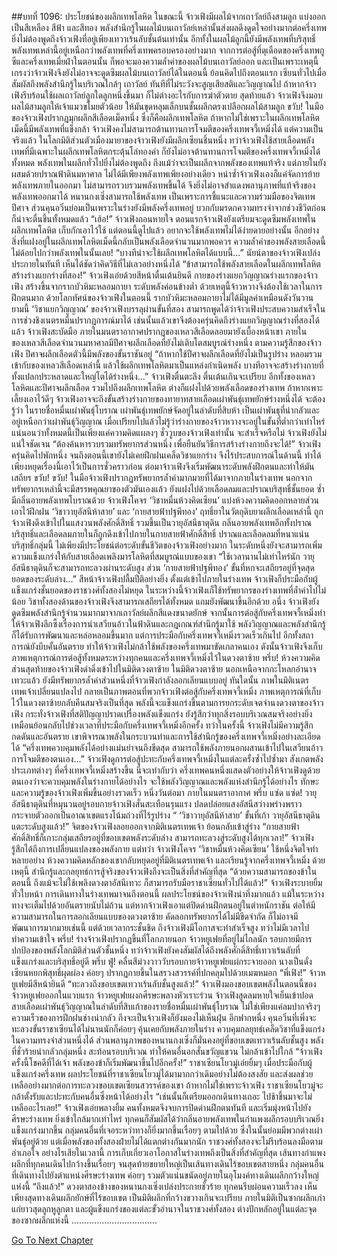 ##บทที่ 1096: ประโยชน์ของผลึกเทพโลหิต
ในขณะนี้ จ้าวเฟิงมีผลไม้จากเถาวัลย์ถึงสามลูก แบ่งออกเป็นสีเหลือง สีฟ้า และสีทอง
พลังสำนึกรู้ในผลไม้บนเถาวัลย์เหล่านั้นส่งผลดึงดูดใจอย่างมากต่อครึ่งเทพ ยิ่งไม่ต้องพูดถึงจ้าวเฟิงที่อยู่เพียงเทวาเร้นลับชั้นต้นเท่านั้น
อีกทั้งในผลไม้ลูกนี้ยังมีพลังเทพที่บริสุทธิ์ พลังเทพเหล่านี้อยู่เหนือกว่าพลังเทพที่ครึ่งเทพครอบครองอย่างมาก
จากการต่อสู้ที่ดุเดือดของครึ่งเทพกูซีและครึ่งเทพเมี่ยฝ่าในตอนนั้น ก็พอจะมองความล้ำค่าของผลไม้บนเถาวัลย์ออก
และเป็นเพราะเหตุนี้ เกรงว่าจ้าวเฟิงจึงยังไม่อาจจะดูดซึมผลไม้บนเถาวัลย์ได้ในตอนนี้
ย้อนคิดไปถึงตอนแรก เซียนทั่วไปเมื่อสัมผัสถึงพลังสำนึกรู้ในบริเวณใกล้ๆ เถาวัลย์ ทันทีที่ไม่ระวังจะสูญเสียสติและวิญญาณไป ถ้าหากจ้าวเฟิงรีบร้อนใช้ผลเถาวัลย์ลูกใดลูกหนึ่งขึ้นมา ก็ไม่ต่างอะไรกับการฆ่าตัวตาย
สุดท้ายแล้ว จ้าวเฟิงจึงมอบผลไม้สามลูกให้เจ้าแมวขโมยตัวน้อย ให้มันขุดหลุมเล็กบนชั้นผลึกตรงเปลือกผลไม้สามลูก
ขวับ!
ในมือของจ้าวเฟิงปรากฏมุกผลึกสีเลือดเม็ดหนึ่ง ซึ่งก็คือผลึกเทพโลหิต
ถ้าหากไม่ใช่เพราะในผลึกเทพโลหิตเม็ดนี้มีพลังเทพที่แข็งกล้า จ้าวเฟิงคงไม่สามารถต้านทานการโจมตีของครึ่งเทพจวี้เหมิ่งได้
แต่ความเป็นจริงแล้ว ในโลกมิติส่วนตัวเมืองมายาของจ้าวเฟิงยังมีผลึกเซียนชิ้นหนึ่ง
ทว่าจ้าวเฟิงใช้สายเลือดพลังเทพที่มีเฉพาะในผลึกเทพโลหิตกระตุ้นโล่ทองคำ ก็ยังไม่อาจต้านทานการโจมตีของครึ่งเทพจวี้เหมิ่งได้ทั้งหมด พลังเทพในผลึกทั่วไปยิ่งไม่ต้องพูดถึง
ถึงแม้ว่าจะเป็นผลึกจากพลังของเทพแท้จริง แต่ภายในยังผสมด้วยปราณฟ้าดินมหาศาล ไม่ได้มีเพียงพลังเทพเพียงอย่างเดียว
หนำซ้ำจ้าวเฟิงเองก็แค่จัดการย้ายพลังเทพภายในออกมา ไม่สามารถรวบรวมพลังเทพขึ้นได้ จึงยิ่งไม่อาจสำแดงพลานุภาพที่แท้จริงของพลังเทพออกมาได้
หนานกงเซิ่งสามารถใช้พลังเทพ เป็นเพราะการชี้แนะและความร่วมมือของจิตเทพปีศาจ ส่วนคุนอวิ๋นย่อมเป็นเพราะในร่างยังมีพลังครึ่งเทพอยู่ บวกกับมรดกความทรงจำจากช่วงชีวิตก่อนก็น่าจะตื่นขึ้นทั้งหมดแล้ว
“เฮ้อ!”
จ้าวเฟิงถอนหายใจ
ตอนแรกจ้าวเฟิงยังเตรียมจะดูดซึมพลังเทพในผลึกเทพโลหิต เก็บกักเอาไว้ใช้ แต่ตอนนี้ดูไปแล้ว อยากจะใช้พลังเทพไม่ได้ง่ายดายอย่างนั้น
อีกอย่าง สิ่งที่แฝงอยู่ในผลึกเทพโลหิตเม็ดนี้กลับเป็นพลังเลือดจำนวนมากพอควร ความล้ำค่าของพลังสายเลือดนี้ไม่ด้อยไปกว่าพลังเทพในนั้นเลย!
“บางทีน่าจะใช้ผลึกเทพโลหิตได้แบบนี้…”
นัยน์ตาของจ้าวเฟิงเปล่งประกายในทันที เห็นได้ชัดว่าคิดวิธีที่ไม่เลวอย่างหนึ่งได้
“ข้าสามารถใช้พลังสายเลือดในผลึกเทพโลหิตสร้างร่างแยกร่างที่สอง!”
จ้าวเฟิงเอ่ยด้วยสีหน้าตื่นเต้นยินดี
กายของร่างแยกวิญญาณร่างแรกของจ้าวเฟิง สร้างขึ้นจากรากบัวหิมะหลอมกายา ระดับพลังค่อนข้างต่ำ ด้วยเหตุนี้จ้าวหวางจึงต้องใช้เวลาในการฝึกตนมาก
ด้วยโลกทัศน์ของจ้าวเฟิงในตอนนี้ รากบัวหิมะหลอมกายาไม่ได้มีมูลค่าเหมือนดังวันวาน
ยามนี้ ‘วิชาแยกวิญญาณ’ ของจ้าวเฟิงบรรลุผ่านขั้นที่สอง สามารถพูดได้ว่าจ้าวเฟิงประสบความสำเร็จในการช่วงชิงเนตรหมื่นปรากฏการณ์มาได้ เช่นนั้นแล้วเขาจึงต้องครุ่นคิดถึงร่างแยกวิญญาณร่างที่สองได้แล้ว
จ้าวเฟิงสะบัดมือ ภายในมนตราอากาศปรากฏของเหลวสีเลือดลอยมายังเบื้องหน้าเขา
ภายในของเหลวสีเลือดจำนวนมหาศาลมีปีศาจผลึกเลือดที่ยังไม่เติบโตสมบูรณ์ร่างหนึ่ง
ตามความรู้สึกของจ้าวเฟิง ปีศาจผลึกเลือดตัวนี้มีพลังของขั้นราชันอยู่
“ถ้าหากใช้ปีศาจผลึกเลือดที่ยังไม่เป็นรูปร่าง หลอมรวมเข้ากับของเหลวสีเลือดเหล่านี้ แล้วใช้ผลึกเทพโลหิตมาเป็นแหล่งกำเนิดพลัง บางทีอาจจะสร้างร่างกายที่ทั้งแปลกประหลาดและใหญ่โตได้ร่างหนึ่ง…”
จ้าวเฟิงตื่นตะลึง ตื่นเต้นเกินจะเปรียบ
อีกทั้งของเหลวโลหิตและปีศาจผลึกเลือด รวมไปถึงผลึกเทพโลหิต ต่างก็แฝงไปด้วยพลังเลือดของร่างเทพ
ถ้าหากเพาะเลี้ยงเอาไว้ดีๆ จ้าวเฟิงอาจจะถึงขั้นสร้างร่างกายของทายาทสายเลือดเผ่าพันธุ์เทพยักษ์ร่างหนึ่งได้
จะต้องรู้ว่า ในรายชื่อหมื่นเผ่าพันธุ์โบราณ เผ่าพันธุ์เทพยักษ์จัดอยู่ในลำดับที่สิบห้า เป็นเผ่าพันธุที่น่ากลัวและอยู่เหนือกว่าเผ่าพันธุ์วิญญาณ เมื่อเปรียบไปแล้วไม่รู้ว่าร่างกายของจ้าวหวางจะอยู่ในขั้นที่ต่ำกว่าเท่าไหร่
แน่นอนว่าทั้งหมดนี้เป็นเพียงแค่ความคิดแผลงๆ ชั่ววูบของจ้าวเฟิงเท่านั้น จะสำเร็จหรือไม่ จ้าวเฟิงยังไม่แน่ใจชัดเจน
“ต้องค้นหารวบรวมทรัพยากรส่วนหนึ่ง เพื่อยืนยันวิธีการสร้างร่างกายถึงจะได้!”
จ้าวเฟิงครุ่นคิดไปพักหนึ่ง
จนถึงตอนนี้เขายังไม่เคยฝึกฝนเคล็ดวิชาแยกร่าง จึงไร้ประสบการณ์ในด้านนี้ ทำได้เพียงหยุดเรื่องนี้เอาไว้เป็นการชั่วคราวก่อน
ต่อมาจ้าวเฟิงจึงเริ่มพัฒนาระดับพลังฝึกตนและทำให้มันเสถียร
ขวับ! ขวับ!
ในมือจ้าวเฟิงปรากฏทรัพยากรล้ำค่ามากมายที่ได้มาจากภายในร่างเทพ นอกจากทรัพยากรเหล่านี้จะมีสรรพคุณยาของตัวมันเองแล้ว ยังแฝงไปด้วยเลือดลมและปราณบริสุทธิ์ชั้นยอด ซ้ำมีกลิ่นอายพลังเทพโบราณด้วย
จ้าวเฟิงโคจร ‘วิชาหมื่นห้วงคิดเซียน’ แบ่งห้วงความคิดออกหลายส่วน เอาไว้ฝึกฝน ‘วิชาวายุอัสนีห้าสาย’ และ ‘กายสายฟ้าปฐพีทอง’
ฤทธิ์ยาในวัตถุดิบยาผลึกเลือดเหล่านี้ ถูกจ้าวเฟิงดึงเข้าไปในแสงวนพลังศักดิ์สิทธิ์ รวมขึ้นเป็นวายุอัสนีธาตุดิน กลิ่นอายพลังเทพอีกทั้งปราณบริสุทธิ์และเลือดลมภายในก็ถูกดึงเข้าไปภายในกายสายฟ้าศักดิ์สิทธิ์
ปราณและเลือดลมที่หนาแน่นบริสุทธิ์กลุ่มนี้ ไม่เพียงมีประโยชน์ต่อระดับขั้นชีวิตของจ้าวเฟิงอย่างมาก ในระดับหนึ่งยังจะสามารถเพิ่มความแข็งแกร่งให้กับสายเลือดเพลิงมารโลหิตที่สมบูรณ์แบบของเขา
“ใช้เวลานานไม่เท่าไหร่นัก วายุอัสนีธาตุดินก็จะสามารถทะลวงผ่านระดับสูง ส่วน ‘กายสายฟ้าปฐพีทอง’ ขั้นที่หกจะเสถียรอยู่ที่จุดสุดยอดของระดับล่าง…”
สีหน้าจ้าวเฟิงปลื้มปีติอย่างยิ่ง
ตั้งแต่เข้าไปภายในร่างเทพ จ้าวเฟิงก็ประมือกับผู้แข็งแกร่งชั้นยอดของราชวงศ์ทั้งสองไม่หยุด ในระหว่างนี้จ้าวเฟิงเก็ใช้ทรัพยากรของร่างเทพที่ล้ำค่าไปไม่น้อย วิชาทั้งสองด้านของจ้าวเฟิงจึงสามารถเสถียรได้ทั้งหมด แถมยังพัฒนาขึ้นอีกด้วย
อนึ่ง จ้าวเฟิงยังดูดซึมพลังสำนึกรู้จำนวนมากมาจากเถาวัลย์ผลึกสีแดงขนาดยักษ์ จากนั้นการต่อสู้กับครึ่งเทพจวี้เหมิ่งทำให้จ้าวเฟิงลึกซึ้งเรื่องการนำเสวียนอ้าวในฟ้าดินและกฎเกณฑ์สำนึกรู้มาใช้ พลังวิญญาณและพลังสำนึกรู้ก็ได้รับการพัฒนาและหล่อหลอมขึ้นมาก
แต่การประมือกับครึ่งเทพจวี้เหมิ่งรวดเร็วเกินไป อีกทั้งสถาการณ์ยังบีบคั้นอันตราย ทำให้จ้าวเฟิงไม่กล้าใช้พลังของครึ่งเทพมาขัดเกลาคนเอง
ดังนั้นจ้าวเฟิงจึงเก็บภาพเหตุการณ์การต่อสู้ทั้งหมดระหว่างทุกคนและครึ่งเทพจวี้เหมิ่งไว้ในดวงตาซ้าย
พรึ่บ!
ห้วงความคิดส่วนสุดท้ายของจ้าวเฟิงดำดิ่งเข้าไปในมิติดวงตาซ้าย
ในมิติดวงตาซ้าย นอกเหนือจากกะโหลกอำนาจเทวะแล้ว ยังมีทรัพยากรล้ำค่าส่วนหนึ่งที่จ้าวเฟิงกำลังลอกเลียนแบบอยู่
ทันใดนั้น ภาพในมิติเนตรเทพเจ้าเปลี่ยนแปลงไป กลายเป็นภาพตอนที่พวกจ้าวเฟิงต่อสู้กับครึ่งเทพจวี้เหมิ่ง
ภาพเหตุการณ์ที่เก็บไว้ในดวงตาซ้ายกลับคืนสมจริงเป็นที่สุด พลังนี้จะแข็งแกร่งขึ้นตามการยกระดับเจตจำนงดวงตาของจ้าวเฟิง
กระทั่งจ้าวเฟิงที่สติปัญญาปราดเปรื่องพลังแข็งแกร่ง ยังรู้สึกว่าทุกสิ่งรอบบริเวณสมจริงอย่างยิ่ง เหมือนย้อนกลับไปช่วงเวลาที่ประมือกับครึ่งเทพจวี้เหมิ่งอีกครั้ง
ทว่าในครั้งนี้ จ้าวเฟิงไม่มีความรู้สึกกดดันและอันตราย เขาพิจารณาพลังในกระบวนท่าและการใช้สำนึกรู้ของครึ่งเทพจวี้เหมิ่งอย่างละเอียดได้
“ครึ่งเทพควบคุมพลังได้อย่างแม่นยำจนถึงขีดสุด สามารถใช้พลังภายนอกผสานเข้าไปในเสวียนอ้าวการโจมตีของตนเอง…”
จ้าวเฟิงดูการต่อสู้ปะทะกับครึ่งเทพจวี้เหมิ่งในแต่ละครั้งซ้ำไปซ้ำมา สังเกตพลังประเภทต่างๆ ที่ครึ่งเทพจวี้เหมิ่งสร้างขึ้น
นี่จะเท่ากับว่า ครึ่งเทพคนหนึ่งแสดงตัวอย่างให้จ้าวเฟิงดูด้วยตนเองว่าจะควบคุมพลังในร่างกายได้อย่างไร จะใช้พลังวิญญาณและพลังแห่งสำนึกรู้ได้อย่างไร
ทักษะและความรู้ของจ้าวเฟิงเพิ่มขึ้นอย่างรวดเร็ว
หนึ่งวันต่อมา ภายในมนตราอากาศ
พรึ่บ แซ่ด แซ่ด!
วายุอัสนีธาตุดินที่หมุนวนอยู่รอบกายจ้าวเฟิงสั่นสะเทือนรุนแรง ปลดปล่อยแสงอัสนีสว่างพร่างพราว กระจายตัวออกเป็นอาณาเขตแรงโน้มถ่วงที่ไร้รูปร่าง
“ ‘วิชาวายุอัสนีห้าสาย’ ขั้นที่เก้า วายุอัสนีธาตุดินแตะระดับสูงแล้ว!”
จิตของจ้าวเฟิงลอยออกจากมิติเนตรเทพเจ้า ย้อนกลับเข้าสู่ร่าง
“กายสายฟ้าศักดิ์สิทธิ์ก็เกาะกลุ่มเสถียรอยู่ที่ขอบเขตพลังระดับล่าง สามารถทะลวงสู่ระดับสูงได้ทุกเวลา!”
จ้าวเฟิงรู้สึกได้ถึงการเปลี่ยนแปลงของพลังกาย
แต่ทว่า จ้าวเฟิงโคจร ‘วิชาหมื่นห้วงคิดเซียน’ ใช้หนึ่งจิตใจทำหลายอย่าง ห้วงความคิดหลักของเขากลับหยุดอยู่ที่มิติเนตรเทพเจ้า และเรียนรู้จากครึ่งเทพจวี้เหมิ่ง
ด้วยเหตุนี้ สำนึกรู้และกลยุทธ์การสู้จริงของจ้าวเฟิงถึงจะเป็นสิ่งที่สำคัญที่สุด
“ด้วยความสามารถของข้าในตอนนี้ ถึงแม้จะไม่ใช้เพลิงดวงตาอัสนีเทวะ ก็สามารถรับมือราชาเซียนทั่วไปได้แล้ว!”
จ้าวเฟิงระบายยิ้มทั่วใบหน้า
การเดินทางในร่างเทพมาจนถึงตอนนี้ ผลประโยชน์ของจ้าวเฟิงน่าทึ่งมากแล้ว
แม้ในระหว่างทางจะเต็มไปด้วยอันตรายนับไม่ถ้วน แต่หากจ้าวเฟิงเอาแต่ปิดด่านฝึกตนอยู่ในตำหนักราชัน ต่อให้มีความสามารถในการลอกเลียนแบบของดวงตาซ้าย คัดลอกทรัพยากรได้ไม่มีขีดจำกัด ก็ไม่อาจมีพัฒนาการมากมายเช่นนี้
แต่ด้วยเวลากระชั้นชิด ถึงจ้าวเฟิงมีโอกาสจะทำสำเร็จสูง ทว่าไม่มีเวลาไปทำความเข้าใจ
พรึ่บ!
ร่างจ้าวเฟิงปรากฏขึ้นที่โลกภายนอก
จ้าวหยูเฟยที่อยู่ไม่ไกลนัก รอบกายมีการปกป้องของพลังโลกมิติส่วนตัวชั้นหนึ่ง
ทว่าจ้าวเฟิงยังคงสัมผัสได้ถึงพลังศักดิ์สิทธิ์เทวาเร้นลับที่แข็งแกร่งและบริสุทธิ์อยู่ดี
พรึ่บ ฟู่!
คลื่นสีม่วงวาววับรอบกายจ้าวหยูเฟยแผ่กระจายออก นางเป็นดั่งเซียนหยกพิสุทธิ์ผุดผ่อง ค่อยๆ ปรากฏกายขึ้นในสรวงสวรรค์ที่ปกคลุมไปด้วยเมฆหมอก
“พี่เฟิง!”
จ้าวหยูเฟยมีสีหน้ายินดี
“ทะลวงถึงขอบเขตเทวาเร้นลับชั้นสูงแล้ว!”
จ้าวเฟิงมองขอบเขตพลังในตอนนี้ของจ้าวหยูเฟยออกในแวบแรก
จ้าวหยูเฟยผงกศีรษะพลางหัวเราะร่วน
จ้าวเฟิงสูดลมหายใจเย็นเข้าปอด สายเลือดเผ่าพันธุ์วิญญาณในลำดับที่สิบเก้าของรายชื่อหมื่นเผ่าพันธุ์โบราณ ไม่ใช่เพียงแค่ลมปากจริงๆ ความเร็วของการฝึกฝนช่างน่ากลัว ถึงจะเป็นจ้าวเฟิงก็ยังมองไม่เห็นฝุ่น
อีกฟากหนึ่ง คุนอวิ๋นที่เพิ่งจะทะลวงขั้นราชาเซียนได้ไม่นานนักก็ค่อยๆ คุ้นเคยกับพลังภายในร่าง ควบคุมกลยุทธ์เคล็ดวิชาที่แข็งแกร่งในความทรงจำส่วนหนึ่งได้
ส่วนพลานุภาพของหนานกงเซิ่งก็มั่นคงอยู่ที่ขอบเขตเทวาเร้นลับชั้นสูง พลังที่ชั่วร้ายน่ากลัวกลุ่มหนึ่ง สะท้อนรอบบริเวณ ทำให้คนอื่นอกสั่นขวัญแขวน ไม่กล้าเข้าไปใกล้
“จ้าวเฟิง ครั้งนี้โชคดีที่ได้เจ้า พลังของข้าก็เริ่มพัฒนาขึ้นไปอีกครั้ง!”
ราชาเซียนโยวมู่เอ่ยยิ้มๆ
เมื่อประมือกับผู้แข็งแกร่งครึ่งเทพ ผลประโยชน์ที่ราชาเซียนโยวมู่ได้มามากกว่าเดิมอย่างไม่ต้องสงสัย และส่งผลช่วยเหลืออย่างมากต่อการทะลวงขอบเขตเซียนสวรรค์ของเขา
ถ้าหากไม่ใช่เพราะจ้าวเฟิง ราชาเซียนโยวมู่จะกล้าตั้งรับและปะทะกับคนอื่นซึ่งหน้าได้อย่างไร
“เช่นนั้นก็เตรียมออกเดินทางเถอะ ไปช้าขึ้นมาจะไม่เหลืออะไรเลย!”
จ้าวเฟิงเอ่ยพลางยิ้ม
คนทั้งหมดจึงจบการปิดด่านฝึกตนทันที และเริ่มมุ่งหน้าไปยังศีรษะร่างเทพ
ยิ่งเข้าใกล้มากเท่าไหร่ ทุกคนก็สัมผัสได้ว่ากลิ่นอายพลังเทพในกำแพงผลึกรอบบริเวณยิ่งแข็งแกร่งมากขึ้น กลุ่มคนอื่นที่เจอระหว่าทางก็ยิ่งมากขึ้นเรื่อยๆ ตามไปด้วย ซึ่งในนั้นย่อมมีพวกต่างเผ่าพันธุ์อยู่ด้วย
แต่เมื่อพลังของทั้งสองฝ่ายไม่ได้แตกต่างกันมากนัก ราชวงศ์ทั้งสองจะไม่รีบร้อนลงมือตามอำเภอใจ
อย่างไรเสียในเวลานี้ การเก็บเกี่ยวเอาโอกาสในร่างเทพถึงเป็นสิ่งที่สำคัญที่สุด
เส้นทางกำแพงผลึกที่ทุกคนเดินไปกว้างขึ้นเรื่อยๆ จนสุดท้ายขยายใหญ่เป็นเส้นทางเดินไร้ขอบเขตสายหนึ่ง
กลุ่มคนอื่นที่เดินทางไปยังตำแหน่งศีรษะร่างเทพ ค่อยๆ รวมตัวแน่นขนัดอยู่ภายในอุโมงค์ทางเดินผลึกกว้างใหญ่แห่งนี้
“ถึงแล้ว!”
ดวงตาสองข้างของหนานกงเซิ่งเปล่งประกายชั่วร้าย
ทุกคนรีบผ่อนความเร็วลง
เห็นเพียงสุดทางเดินผลึกยักษ์ที่ไร้ขอบเขต เป็นมิติผลึกที่กว้างขวางเกินจะเปรียบ ภายในมิติเป็นซากผลึกเก่าแก่ยาวสุดลูกหูลูกตา
และผู้แข็งแกร่งของแต่ละขั้วอำนาจในราชวงศ์ทั้งสอง ต่างปักหลักอยู่ในแต่ละจุดของซากผลึกแห่งนี้
…………………………….


[Go To Next Chapter]( ./334.md)